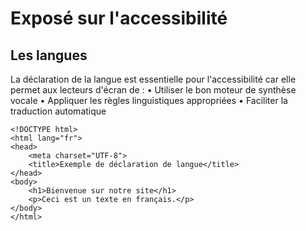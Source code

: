 # Exposé sur l'accessibilité

## Les langues

La déclaration de la langue est essentielle pour l'accessibilité car elle permet aux lecteurs d'écran de :
    • Utiliser le bon moteur de synthèse vocale
    • Appliquer les règles linguistiques appropriées
    • Faciliter la traduction automatique
    
```
<!DOCTYPE html>
<html lang="fr">
<head>
    <meta charset="UTF-8">
    <title>Exemple de déclaration de langue</title>
</head>
<body>
    <h1>Bienvenue sur notre site</h1>
    <p>Ceci est un texte en français.</p>
</body>
</html>
```
